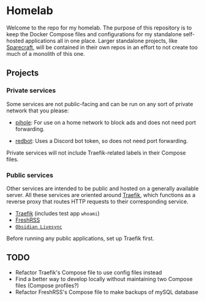 # Homelab

Welcome to the repo for my homelab. The purpose of this repository is to keep the Docker Compose files and configurations for my standalone self-hosted applications all in one place. Larger standalone projects, like [Sparecraft](https://docs.sparecraft.net/), will be contained in their own repos in an effort to not create too much of a monolith of this one.

## Projects

### Private services

Some services are not public-facing and can be run on any sort of private network that you please:

- [pihole](/pihole/): For use on a home network to block ads and does not need port forwarding.

- [redbot](/redbot/): Uses a Discord bot token, so does not need port forwarding.

Private services will not include Traefik-related labels in their Compose files.

### Public services

Other services are intended to be public and hosted on a generally available server. All these services are oriented around [Traefik](/traefik/), which functions as a reverse proxy that routes HTTP requests to their corresponding service.

- [Traefik](/traefik/) (includes test app `whoami`)
- [FreshRSS](/freshrss/)
- [`Obsidian Livesync`](/obsidian-livesync/)

Before running any public applications, set up Traefik first.

## TODO

- Refactor Traefik's Compose file to use config files instead
- Find a better way to develop locally without maintaining two Compose files (Compose profiles?)
- Refactor FreshRSS's Compose file to make backups of mySQL database
